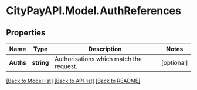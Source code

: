 # CityPayAPI.Model.AuthReferences
## Properties

Name | Type | Description | Notes
------------ | ------------- | ------------- | -------------
**Auths** | **string** | Authorisations which match the request. | [optional] 

[[Back to Model list]](../README.md#documentation-for-models) [[Back to API list]](../README.md#documentation-for-api-endpoints) [[Back to README]](../README.md)

